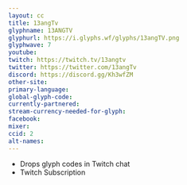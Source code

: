```yaml
---
layout: cc
title: 13angTv
glyphname: 13ANGTV
glyphurl: https://i.glyphs.wf/glyphs/13angTV.png
glyphwave: 7
youtube: 
twitch: https://twitch.tv/13angtv
twitter: https://twitter.com/13angTv
discord: https://discord.gg/Kh3wfZM
other-site: 
primary-language: 
global-glyph-code: 
currently-partnered: 
stream-currency-needed-for-glyph: 
facebook: 
mixer: 
ccid: 2
alt-names: 
---
```

* Drops glyph codes in Twitch chat
* Twitch Subscription
